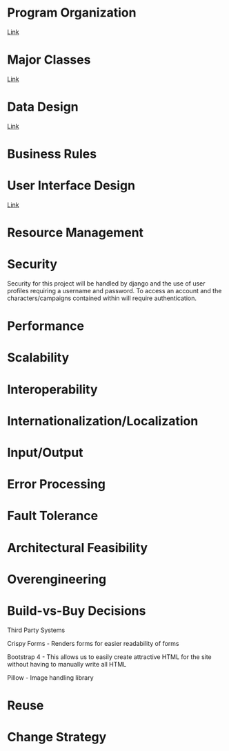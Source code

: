 # Program Organization

[Link](https://docs.google.com/drawings/d/1TUbR1T9_B6WfCYGCicQKSH8qjjn9X43obXvX7nI2Zt0/edit?usp=sharing)

# Major Classes

[Link](https://drive.google.com/file/d/1Kn8L8AD4Q7S4hYZRatU0C2qe99p2qACq/view)

# Data Design

[Link](https://docs.google.com/document/d/1E3cikrkHcXE-PxppXv7h1ovNXgMTyPIy-kNyr7d9zvQ/edit#heading=h.429iau5szzf7)

# Business Rules

# User Interface Design

[Link](https://drive.google.com/open?id=1WVBX7nz-pJ9zIM4E0k-gchcGm-XRzGoa)

# Resource Management

# Security

Security for this project will be handled by django and the use of user profiles requiring a username and password. To access an account and the characters/campaigns contained within will require authentication.

# Performance

# Scalability

# Interoperability

# Internationalization/Localization

# Input/Output

# Error Processing

# Fault Tolerance

# Architectural Feasibility

# Overengineering

# Build-vs-Buy Decisions

Third Party Systems

  Crispy Forms - Renders forms for easier readability of forms
  
  Bootstrap 4 - This allows us to easily create attractive HTML for the site without having to manually write all HTML
  
  Pillow - Image handling library
  

# Reuse

# Change Strategy

